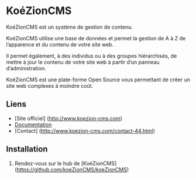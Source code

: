 ﻿KoéZionCMS
=============

KoéZionCMS est un système de gestion de contenu. 

KoéZionCMS utilise une base de données et permet la gestion de A à Z de l’apparence et du contenu de votre site web.

Il permet également, à des individus ou à des groupes hiérarchisés, de mettre à jour le contenu de votre site web à partir d’un panneau d’administration.

KoéZionCMS est une plate-forme Open Source vous permettant de créer un site web complexes à moindre coût. 

Liens
-------

* [Site officiel] (http://www.koezion-cms.com)
* [Documentation](http://www.koezion-cms.com/documentation-42.html)
* [Contact] (http://www.koezion-cms.com/contact-44.html)

Installation
-----------

1. Rendez-vous sur le hub de [KoéZionCMS] (https://github.com/koeZionCMS/koeZionCMS)